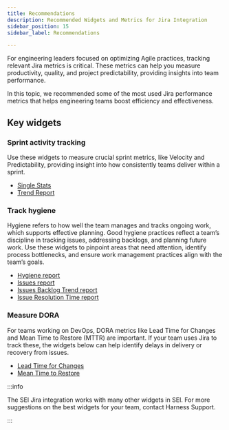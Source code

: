 ```yaml
---
title: Recommendations
description: Recommended Widgets and Metrics for Jira Integration
sidebar_position: 15
sidebar_label: Recommendations

---
```


For engineering leaders focused on optimizing Agile practices, tracking relevant Jira metrics is critical.
These metrics can help you measure productivity, quality, and project predictability, providing insights into team performance.

In this topic, we recommended some of the most used Jira performance metrics that helps engineering teams boost efficiency and effectiveness.

## Key widgets

### Sprint activity tracking

Use these widgets to measure crucial sprint metrics, like Velocity and Predictability, providing insight into how consistently teams deliver within a sprint.

* [Single Stats](/docs/software-engineering-insights/sei-metrics-and-reports/planning/sprint-metrics/sei-sprints-metrics-reports#sprint-metrics-single-stat)
* [Trend Report](/docs/software-engineering-insights/sei-metrics-and-reports/planning/sprint-metrics/sei-sprints-metrics-reports#sprint-metrics-percentage-trend-report)

### Track hygiene

Hygiene refers to how well the team manages and tracks ongoing work, which supports effective planning. Good hygiene practices reflect a team’s discipline in tracking issues, addressing backlogs, and planning future work. Use these widgets to pinpoint areas that need attention, identify process bottlenecks, and ensure work management practices align with the team’s goals.

* [Hygiene report](/docs/software-engineering-insights/sei-metrics-and-reports/hygiene-metrics)
* [Issues report](/docs/software-engineering-insights/sei-metrics-and-reports/velocity-metrics-reports/issues-reports)
* [Issues Backlog Trend report](/docs/software-engineering-insights/sei-metrics-and-reports/velocity-metrics-reports/issues-reports)
* [Issue Resolution Time report](/docs/software-engineering-insights/sei-metrics-and-reports/velocity-metrics-reports/issues-reports)

### Measure DORA

For teams working on DevOps, DORA metrics like Lead Time for Changes and Mean Time to Restore (MTTR) are important. If your team uses Jira to track these, the widgets below can help identify delays in delivery or recovery from issues.

* [Lead Time for Changes](/docs/software-engineering-insights/sei-metrics-and-reports/dora-metrics/dora-metrics#lead-time-for-changes)
* [Mean Time to Restore](/docs/software-engineering-insights/sei-metrics-and-reports/dora-metrics/dora-metrics#mean-time-to-restore-mttr)


:::info

The SEI Jira integration works with many other widgets in SEI. For more suggestions on the best widgets for your team, contact Harness Support.

:::